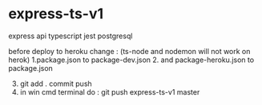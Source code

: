 # express-ts-v1
express api typescript jest postgresql


before deploy to heroku change : (ts-node and nodemon will not work on herok)
1.package.json to package-dev.json
2. and package-heroku.json to package.json 

3. git add . commit push
4. in win cmd terminal do : git push express-ts-v1 master 


